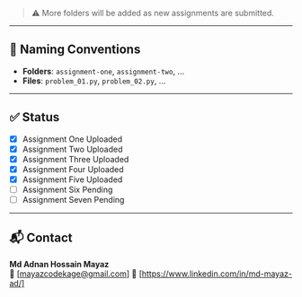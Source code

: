 > ⚠️ More folders will be added as new assignments are submitted.

---

## 📌 Naming Conventions

- **Folders**: `assignment-one`, `assignment-two`, ...
- **Files**: `problem_01.py`, `problem_02.py`, ...

---

## ✅ Status

- [x] Assignment One Uploaded
- [x] Assignment Two Uploaded
- [x] Assignment Three Uploaded
- [x] Assignment Four Uploaded
- [x] Assignment Five Uploaded
- [ ] Assignment Six Pending
- [ ] Assignment Seven Pending
---

## 📬 Contact

**Md Adnan Hossain Mayaz**  
📧 [mayazcodekage@gmail.com]
🔗 [https://www.linkedin.com/in/md-mayaz-ad/]

